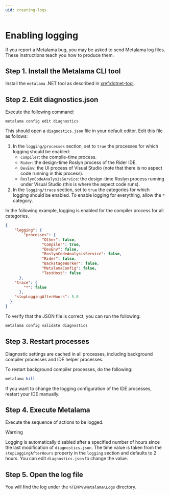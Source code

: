 ```yaml
---
uid: creating-logs
---
```


# Enabling logging

If you report a Metalama bug, you may be asked to send Metalama log files. These instructions teach you how to produce them.

## Step 1. Install the Metalama CLI tool

Install the `metalama` .NET tool as described in <xref:dotnet-tool>.

## Step 2. Edit diagnostics.json

Execute the following command:

```
metalama config edit diagnostics
```

This should open a `diagnostics.json` file in your default editor. Edit this file as follows:

1. In the `logging/processes` section, set to `true` the processes for which logging should be enabled:
    * `Compiler`: the compile-time process.
    * `Rider`: the design-time Roslyn process of the Rider IDE.
    * `DevEnv`: the UI process of Visual Studio (note that there is no aspect code running in this process).
    * `RoslynCodeAnalysisService`: the design-time Roslyn process running under Visual Studio (this is where the aspect code runs).
2. In the `logging/trace` section, set to `true` the categories for which logging should be enabled. To enable logging for everything, allow the `*` category.

In the following example, logging is enabled for the compiler process for all categories.


```json
{
    "logging": {
        "processes": {
                "Other": false,
                "Compiler": true,
                "DevEnv": false,
                "RoslynCodeAnalysisService": false,
                "Rider": false,
                "BackstageWorker": false,
                "MetalamaConfig": false,
                "TestHost": false
      },
    "trace": {
        "*": false
      },
    "stopLoggingAfterHours": 5.0
  }
}
```

To verify that the JSON file is correct, you can run the following:

```powershell
metalama config validate diagnostics
```

## Step 3. Restart processes

Diagnostic settings are cached in all processes, including background compiler processes and IDE helper processes.

To restart background compiler processes, do the following:

```powershell
metalama kill
```

If you want to change the logging configuration of the IDE processes, restart your IDE manually.


## Step 4. Execute Metalama

Execute the sequence of actions to be logged.

> [!WARNING]
> Logging is automatically disabled after a specified number of hours since the last modification of `diagnostics.json`. The time value is taken from the `stopLoggingAfterHours` property in the `logging` section and defaults to 2 hours. You can edit `diagnostics.json` to change the value.

## Step 5. Open the log file

You will find the log under the `%TEMP%\Metalama\Logs` directory.

